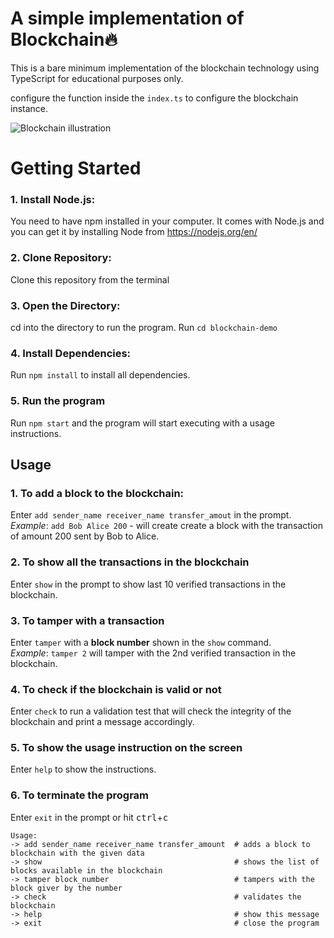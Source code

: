 # A simple implementation of Blockchain🔥

This is a bare minimum implementation of the blockchain technology using TypeScript for educational purposes only.

configure the function inside the `index.ts` to configure the blockchain instance.

<!-- This repository is part of a tutorial in [Medium](https://ankan101.medium.com/f2f8ccc54892?source=friends_link&sk=d92968f468d4e607355c6f0363e3be74) -->

![Blockchain illustration](https://i.imgur.com/wVnx1Mq.png)

# Getting Started

### 1. Install Node.js:

You need to have npm installed in your computer. It comes with Node.js and you can get it by installing Node from https://nodejs.org/en/

### 2. Clone Repository:

Clone this repository from the terminal 
<!-- by running `git clone https://github.com/ankanbag101/blockchain-demo/` -->

### 3. Open the Directory:

cd into the directory to run the program. Run `cd blockchain-demo`

### 4. Install Dependencies:

Run `npm install` to install all dependencies.

### 5. Run the program

Run `npm start` and the program will start executing with a usage instructions.

## Usage

### 1. To add a block to the blockchain:

Enter `add sender_name receiver_name transfer_amout` in the prompt. <br />
_Example_: `add Bob Alice 200` - will create create a block with the transaction of amount 200 sent by Bob to Alice.

### 2. To show all the transactions in the blockchain

Enter `show` in the prompt to show last 10 verified transactions in the blockchain.

### 3. To tamper with a transaction

Enter `tamper` with a **block number** shown in the `show` command. <br />
_Example_: `tamper 2` will tamper with the 2nd verified transaction in the blockchain.

### 4. To check if the blockchain is valid or not

Enter `check` to run a validation test that will check the integrity of the blockchain and print a message accordingly.

### 5. To show the usage instruction on the screen

Enter `help` to show the instructions.

### 6. To terminate the program

Enter `exit` in the prompt or hit <kbd>ctrl</kbd>+<kbd>c</kbd>

```
Usage:
-> add sender_name receiver_name transfer_amount  # adds a block to blockchain with the given data
-> show                                           # shows the list of blocks available in the blockchain
-> tamper block_number                            # tampers with the block giver by the number
-> check                                          # validates the blockchain
-> help                                           # show this message
-> exit                                           # close the program
```

